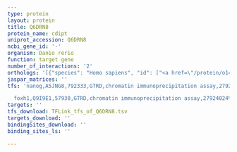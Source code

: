 ```yaml
---
type: protein
layout: protein
title: Q6DRN8
protein_name: cdipt
uniprot_accession: Q6DRN8
ncbi_gene_id: '-'
organism: Danio rerio
function: target gene
number_of_interactions: '2'
orthologs: '[{"species": "Homo sapiens", "id": ["<a href=\"/protein/o14735\">O14735</a>"]}, {"species": "Mus musculus", "id": ["<a href=\"/protein/q8vdp6\">Q8VDP6</a>"]}, {"species": "Rattus norvegicus", "id": ["<a href=\"/protein/p70500\">P70500</a>"]}, {"species": "Drosophila melanogaster", "id": ["<a href=\"/protein/q8sx37\">Q8SX37</a>"]}, {"species": "Caenorhabditis elegans", "id": ["<a href=\"/protein/q9u2g1\">Q9U2G1</a>"]}, {"species": "Saccharomyces cerevisiae", "id": ["<a href=\"/protein/p06197\">P06197</a>"]}]'
jaspar_matrices: ''
tfs: 'nanog,A5JNG8,792333,GTRD,chromatin immunoprecipitation assay,27924024%5Buid%5D,No

  foxh1,Q9I9E1,57930,GTRD,chromatin immunoprecipitation assay,27924024%5Buid%5D,No'
targets: ''
tfs_download: TFLink_tfs_of_Q6DRN8.tsv
targets_download: ''
bindingSites_download: ''
binding_sites_ls: ''

---
```

